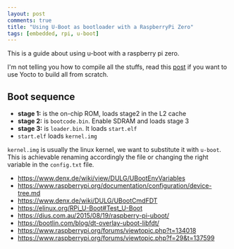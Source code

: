 ```yaml
---
layout: post
comments: true
title: "Using U-Boot as bootloader with a RaspberryPi Zero"
tags: [embedded, rpi, u-boot]
---
```


This is a guide about using u-boot with a raspberry pi zero.

I'm not telling you how to compile all the stuffs, read this [post](http://www.jumpnowtek.com/rpi/Raspberry-Pi-Systems-with-Yocto.html)
if you want to use Yocto to build all from scratch.

## Boot sequence

 - **stage 1:** is the on-chip ROM, loads stage2 in the L2 cache
 - **stage 2:** is ``bootcode.bin``. Enable SDRAM and loads stage 3
 - **stage 3:** is ``loader.bin``. It loads ``start.elf``
 - ``start.elf`` loads ``kernel.img``

``kernel.img`` is usually the linux kernel, we want to substitute it with ``u-boot``.
This is achievable renaming accordingly the file or changing the right variable
in the ``config.txt`` file.

 - https://www.denx.de/wiki/view/DULG/UBootEnvVariables
 - https://www.raspberrypi.org/documentation/configuration/device-tree.md
 - https://www.denx.de/wiki/DULG/UBootCmdFDT
 - https://elinux.org/RPi_U-Boot#Test_U-Boot
 - https://dius.com.au/2015/08/19/raspberry-pi-uboot/
 - https://bootlin.com/blog/dt-overlay-uboot-libfdt/
 - https://www.raspberrypi.org/forums/viewtopic.php?t=134018
 - https://www.raspberrypi.org/forums/viewtopic.php?f=29&t=137599

